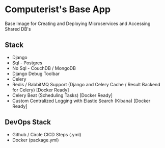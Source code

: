 # Computerist's Base App
Base Image for Creating and Deploying Microservices and Accessing Shared DB's

## Stack
* Django
* Sql - Postgres
* No Sql - CouchDB / MongoDB
* Django Debug Toolbar
* Celery
* Redis / RabbitMQ Support (Django and Celery Cache / Result Backend for Celery) [Docker Ready]
* Celery Beat (Scheduling Tasks) [Docker Ready]
* Custom Centralized Logging with Elastic Search (Kibana) [Docker Ready]

## DevOps Stack
* Github / Circle CICD Steps (.yml)
* Docker (package.yml)

